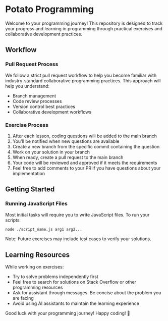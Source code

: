 # Potato Programming

Welcome to your programming journey! This repository is designed to track your progress and learning in programming through practical exercises and collaborative development practices.

## Workflow

### Pull Request Process
We follow a strict pull request workflow to help you become familiar with industry-standard collaborative programming practices. This approach will help you understand:
- Branch management
- Code review processes
- Version control best practices
- Collaborative development workflows

### Exercise Process
1. After each lesson, coding questions will be added to the main branch
2. You'll be notified when new questions are available
3. Create a new branch from the specific commit containing the question
4. Work on your solution in your branch
5. When ready, create a pull request to the main branch
6. Your code will be reviewed and approved if it meets the requirements
7. Feel free to add comments to your PR if you have questions about your implementation

## Getting Started

### Running JavaScript Files
Most initial tasks will require you to write JavaScript files. To run your scripts:
```bash
node ./script_name.js arg1 arg2...
```

Note: Future exercises may include test cases to verify your solutions.

## Learning Resources
While working on exercises:
- Try to solve problems independently first
- Feel free to search for solutions on Stack Overflow or other programming resources
- Ask for assistant through messages. Be concise about the problem you are facing
- Avoid using AI assistants to maintain the learning experience

Good luck with your programming journey! Happy coding! 🚀 